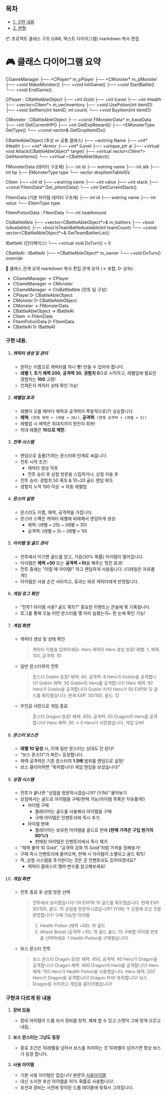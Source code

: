 ## 목차

- [1. 구현 내용](#구현-내용)
- [2. 변형](#구현과-다르게-된-내용)

📦 프로젝트 클래스 구조 (UML 텍스트 다이어그램)
markdown
복사
편집
# 🎮 클래스 다이어그램 요약

CGameManager
├── +CPlayer* m_pPlayer
├── +CMonster* m_pMonster
├── +void MakeMonster()
├── +void InitGame()
├── +void StartBattle()
└── +void EndGame()

CPlayer : CBattleAbleObject
├── +int iGold
├── +int iLevel
├── +int iHealth
├── +vector<CItem*> m_vecInventory
├── +void UsePotion(int itemID)
├── +void SellItem(int itemID, int count)
└── +void BuyItem(int itemID)

CMonster : CBattleAbleObject
├── +const FMonsterData* m_baseData
├── +int GetCurrentHP()
├── +int GetExpReward()
├── +EMonsterType GetType()
└── +const vector<int>& GetDropItemIDs()

CBattleAbleObject (추상 or 공통 클래스)
├── +wstring Name
├── +int* iHealth
├── +int* iArmor
├── +int* iLevel
├── +unique_ptr<IBattleAI> ai
├── +virtual void Attack(CBattleAbleObject* target)
├── +virtual vector<CItem*> GetHaveItems()
└── +virtual ~CBattleAbleObject()

FMonsterData (데이터 구조체)
├── int id
├── wstring name
├── int atk
├── int hp
├── EMonsterType type
└── vector<int> dropItemTableIDs

CItem
├── +int id
├── +wstring name
├── +int value
├── +int stack
├── +const FItemData* Get_pItemData()
└── +int GetCurrentStack()

FItemData (기본 아이템 데이터 구조체)
├── int id
├── wstring name
├── int value
└── EItemType type

FItemPotionData : FItemData
└── int healAmount

CIsBattleAble
├── +vector<CBattleAbleObject*>& m_battlers
├── +bool IsAvailable()
├── +bool IsTeamBattleAvailable(int teamCount)
└── +const vector<CBattleAbleObject*>& GetTeamBattlerList()

IBattleAI (인터페이스)
└── +virtual void DoTurn() = 0

CBattleAI : IBattleAI
├── +CBattleAbleObject* m_owner
└── +void DoTurn() override

🔗 클래스 관계 요약
markdown
복사
편집
관계 요약 (→ 포함, ▷ 상속):

- CGameManager → CPlayer
- CGameManager → CMonster
- CGameManager → CIsBattleAble (전투 팀 구성)
- CPlayer ▷ CBattleAbleObject
- CMonster ▷ CBattleAbleObject
- CMonster → FMonsterData
- CBattleAbleObject → IBattleAI
- CItem → FItemData
- FItemPotionData ▷ FItemData
- CBattleAI ▷ IBattleAI


### 구현 내용.

1. ##### **캐릭터 생성 및 관리**
   - 원하는 이름으로 캐릭터를 하나 뿅! 만들 수 있어야 합니다.
   - **레벨 1**, **초기 체력 200**, **공격력 30**, **경험치 0**으로 시작하고, 레벨업에 필요한 경험치는 **100** 고정!
   - 언제든지 캐릭터 상태 확인 가능!
2. ##### **레벨업 효과**
   - 레벨이 오를 때마다 체력과 공격력이 폭발적으로(?) 상승합니다.
   - **체력**: `(현재 체력 + (레벨 × 20))`, **공격력**: `(현재 공격력 + (레벨 × 5))`
   - 레벨업 시 체력은 최대치까지 완전히 회복!
   - 최대 레벨은 **10으로 제한.**
3. ##### **전투 시스템**
   - 랜덤으로 출몰(?)하는 몬스터와 턴제로 싸웁니다.
   - 전투 시작 조건:
     - 캐릭터 생성 직후
     - 전투 승리 후 상점 방문을 스킵하거나, 상점 이용 후
   - 전투 승리: 경험치 50 획득 & 10~20 골드 랜덤 획득
   - 경험치 누적 100 이상 → 자동 레벨업
4. ##### **몬스터 설명**
   - 몬스터도 이름, 체력, 공격력을 가집니다.
   - 몬스터 스펙은 캐릭터 레벨에 비례해서 랜덤하게 생성:
     - 체력: (레벨 × 20) ~ (레벨 × 30)
     - 공격력: (레벨 × 5) ~ (레벨 × 10)
5. ##### **아이템 및 골드 관리**
   - 전투에서 이기면 골드를 얻고, 가끔(30% 확률) 아이템이 떨어집니다.
   - 아이템은 **체력 +50** 또는 **공격력 +10**을 해주는 멋진 효과!
   - 전투 중에는 "이럴 때 아이템!" 하고 랜덤하게 사용됩니다. (디테일은 자유롭게!)
   - 아이템은 사용 순간 사라지고, 효과는 바로 캐릭터에게 반영됩니다.
6. ##### **게임 로그 확인**
   - “전투? 아이템 사용? 골드 획득?” 중요한 이벤트는 콘솔에 쭉 기록됩니다.
   - 로그를 통해 오늘 어떤 몬스터를 몇 마리 눕혔는지~ 한 눈에 확인 가능!
7. ##### **게임 화면**

   - 캐릭터 생성 및 상태 확인
     > 캐릭터 이름을 입력하세요: Hero
     > 캐릭터 Hero 생성 완료! 레벨: 1, 체력: 100, 공격력: 10
   - 일반 몬스터와의 전투
     > 몬스터 Goblin 등장! 체력: 40, 공격력: 8
     > Hero가 Goblin을 공격합니다! Goblin 체력: 30
     > Goblin이 Hero를 공격합니다! Hero 체력: 92
     > Hero가 Goblin을 공격합니다! Goblin 처치!
     > Hero가 50 EXP와 12 골드를 획득했습니다. 현재 EXP: 50/100, 골드: 12
   - 주인공 사망으로 게임 종료
     > 몬스터 Dragon 등장! 체력: 450, 공격력: 50
     > Dragon이 Hero를 공격합니다! Hero 체력: 50 → 0
     > Hero가 사망했습니다. 게임 오버!

8. ##### **몬스터 보스전**
   - **레벨 10 달성** 시, 이제 일반 몬스터는 상대도 안 된다!
   - “보스 몬스터”가 짜잔~ 등장합니다.
   - 체력·공격력은 기존 몬스터의 **1.5배** 범위를 랜덤으로 설정!
   - 보스 클리어하면 “축하합니다! 게임 엔딩을 보셨습니다!”
9. ##### **상점 시스템**
   - 전투가 끝나면 “상점을 방문하시겠습니까? (Y/N)” 물어보기
   - 상점에서는 골드로 아이템을 구매/판매 가능(아이템 목록은 자유롭게!)
     - 아이템 구매
       - 플레이어는 골드를 사용해서 아이템을 구매
       - 구매 아이템은 인벤토리에 즉시 추가
     - 아이템 판매
       - 플레이어는 보유한 아이템을 골드로 판매 **(판매 가격은 구입 원가의 60%!)**
       - 판매된 아이템은 인벤토리에서 즉시 제거
   - “체력 물약 10 Gold”, “공격력 강화 15 Gold”처럼 가격을 정해놓기!
   - 구매 즉시 인벤토리에 들어오며, 판매 시 아이템이 소멸되고 골드 획득!
   - 즉, 상점 시스템을 추가한다는 것은 곧 인벤토리도 있어야겠네요?
     - 캐릭터 클래스의 멤버 변수를 참고해보세요!
10. ##### **게임 화면**
    - 전투 종료 후 상점 방문 선택
      > 전투에서 승리했습니다! 50 EXP와 15 골드를 획득했습니다. 현재 EXP: 50/100, 골드: 15
      > 상점을 방문하시겠습니까? (Y/N): Y
      > 상점에 오신 것을 환영합니다!
      > 구매 가능한 아이템:
      >
      > 1. Health Potion (체력 +50): 10 골드
      > 2. Attack Boost (공격력 +10): 15 골드
      >    골드: 15
      >    구매할 아이템 번호를 선택하세요: 1
      >    Health Potion을 구매했습니다!
    - 보스 몬스터 전투
      > 보스 몬스터 Dragon 등장! 체력: 450, 공격력: 45
      > Hero가 Dragon을 공격합니다! Dragon 체력: 400
      > Dragon이 Hero를 공격합니다! Hero 체력: 150
      > Hero가 Health Potion을 사용했습니다. Hero 체력: 200
      > Hero가 Dragon을 공격합니다! Dragon 처치!
      > 축하합니다! 보스 Dragon을 처치하고 게임을 클리어했습니다!

### 구현과 다르게 된 내용

1. **장비 있음**

   - 장비 아이템이 드롭 되서 장비를 장착, 해제 할 수 있고 스탯이 그에 맞게 오르고 내림,

2. **보스 몬스터는 그냥도 등장**

   - 종료 조건은 10레벨을 넘어서 보스를 처치하는 것 10레벨이 넘어가면 항상 보스가 등장 합니다.

3. **사용 아이템**
   - 기본 사용 아이템은 없습니다 본문의 [사용아이템](#아이템-및-골드-관리)
   - 대신 소지한 포션 아이템을 10% 확률로 사용합니다!.
   - 포션과 장비는 사전에 정의된 드롭 테이블에 맞춰서 그려집니다.

